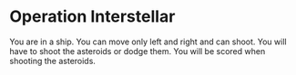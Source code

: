 # Operation Interstellar
You are in a ship. You can move only left and right and can shoot. You will have to shoot the asteroids or dodge them. You will be scored when shooting the asteroids. 

